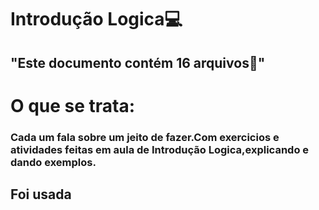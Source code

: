 # Introdução Logica💻
## "Este documento contém 16 arquivos📄"
# O que se trata:
### Cada um fala sobre um jeito de fazer.Com exercicios e atividades feitas em aula de Introdução Logica,explicando e dando exemplos.
## Foi usada 
